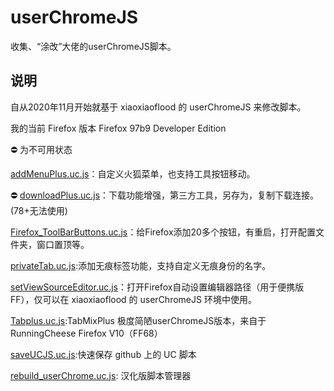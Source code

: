 # userChromeJS

收集、“涂改”大佬的userChromeJS脚本。

## 说明
自从2020年11月开始就基于 xiaoxiaoflood 的 userChromeJS 来修改脚本。

我的当前 Firefox 版本 Firefox 97b9 Developer Edition

⛔ 为不可用状态

[addMenuPlus.uc.js](addMenuPlus/addMenuPlus.uc.js)：自定义火狐菜单，也支持工具按钮移动。

⛔ [downloadPlus.uc.js](downloadPlus/downloadPlus.uc.js)：下载功能增强，第三方工具，另存为，复制下载连接。(78+无法使用)

[Firefox_ToolBarButtons.uc.js](Firefox_ToolBarButtons.uc.js)：给Firefox添加20多个按钮，有重启，打开配置文件夹，窗口置顶等。

[privateTab.uc.js](privateTab.uc.js):添加无痕标签功能，支持自定义无痕身份的名字。

[setViewSourceEditor.uc.js](setViewSourceEditor.uc.js)：打开Firefox自动设置编辑器路径（用于便携版FF），仅可以在 xiaoxiaoflood 的 userChromeJS 环境中使用。

[Tabplus.uc.js](Tabplus/Tabplus.uc.js):TabMixPlus 极度简陋userChromeJS版本，来自于RunningCheese Firefox V10（FF68）

[saveUCJS.uc.js](saveUCJS.uc.js):快速保存 github 上的 UC 脚本

[rebuild_userChrome.uc.js](rebuild_userChrome.uc.js): 汉化版脚本管理器